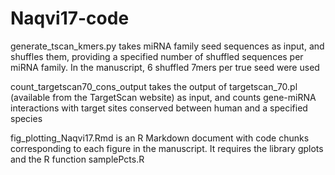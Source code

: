 # Naqvi17-code
generate_tscan_kmers.py takes miRNA family seed sequences as input, and shuffles them, providing a specified number of shuffled sequences per miRNA family. In the manuscript, 6 shuffled 7mers per true seed were used

count_targetscan70_cons_output takes the output of targetscan_70.pl (available from the TargetScan website) as input, and counts gene-miRNA interactions with target sites conserved between human and a specified species

fig_plotting_Naqvi17.Rmd is an R Markdown document with code chunks corresponding to each figure in the manuscript. It requires the library gplots and the R function samplePcts.R
